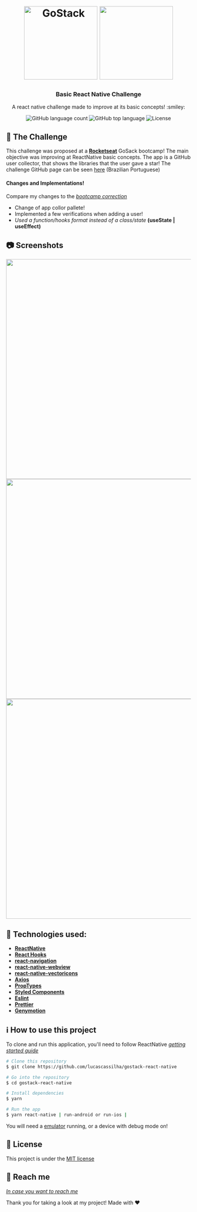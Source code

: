 <h1 align="center">
    <img alt="GoStack" src="https://rocketseat-cdn.s3-sa-east-1.amazonaws.com/bootcamp-header.png" width="200px" />
    <img height= "200" src="https://cdn.worldvectorlogo.com/logos/react.svg"/>
</h1>

<h3 align="center">
  Basic React Native Challenge
</h3>
<p align="center">
  A react native challenge made to improve at its basic concepts! :smiley:
</p>

<p align="center">
  <img alt="GitHub language count" src="https://img.shields.io/github/languages/count/lucascassilha/gostack-react-native?color=green">
  
  <img alt="GitHub top language" src="https://img.shields.io/github/languages/top/lucascassilha/gostack-react-native?color=green">

  <img alt="License" src="https://img.shields.io/badge/license-MIT-%2304D361?color=green">

</p>

:rocket: The Challenge
------------------
This challenge was proposed at a [**Rocketseat**](https://rocketseat.com.br/) GoSack bootcamp! The main objective was improving at ReactNative basic concepts.
The app is a GitHub user collector, that shows the libraries that the user gave a star!
The challenge GitHub page can be seen [here](https://github.com/Rocketseat/bootcamp-gostack-desafio-06/blob/master/README.md#desafio-06-aplica%C3%A7%C3%A3o-com-react-native)
(Brazilian Portuguese)

#### Changes and Implementations!
Compare my changes to the [*bootcamp correction*](https://github.com/Rocketseat/bootcamp-gostack-desafio-06/)

- Change of app collor pallete!
- Implemented a few verifications when adding a user!
- *Used a function/hooks format instead of a class/state* **(useState | useEffect)**

:camera: Screenshots
----------------------

<p align="center">
  <img alt="" height="600"  src="http://i.imgur.com/oeuCXFb.png">
  
  <img alt="" height="600" src="http://i.imgur.com/3txA2oa.png">

  <img alt="" height="600" src="http://i.imgur.com/ABk1gUV.png">

</p>

:wrench: Technologies used:
----------------------
- [**ReactNative**](https://facebook.github.io/react-native/)
- [**React Hooks**](https://reactjs.org/docs/hooks-intro.html)
- [**react-navigation**](https://reactnavigation.org/)
- [**react-native-webview**](https://github.com/react-native-community/react-native-webview)
- [**react-native-vectoricons**](https://github.com/oblador/react-native-vector-icons)
- [**Axios**](https://github.com/axios/axios)
- [**PropTypes**](https://www.npmjs.com/package/prop-types)
- [**Styled Components**](https://styled-components.com/)
- [**Eslint**](https://eslint.org/)
- [**Prettier**](https://prettier.io/)
- [**Genymotion**](https://www.genymotion.com/)

## :information_source: How to use this project
To clone and run this application, you'll need to follow ReactNative [*getting started guide*](https://facebook.github.io/react-native/docs/getting-started)

```bash
# Clone this repository
$ git clone https://github.com/lucascassilha/gostack-react-native

# Go into the repository
$ cd gostack-react-native

# Install dependencies
$ yarn

# Run the app
$ yarn react-native | run-android or run-ios |
```
You will need a [emulator](https://genymotion.com) running, or a device with debug mode on!


## :scroll: License

This project is under the [MIT license](LICENSE)

:speech_balloon: Reach me
----------

[*In case you want to reach me*](https://www.linkedin.com/in/lcassilha/)



Thank you for taking a look at my project! Made with ♥
